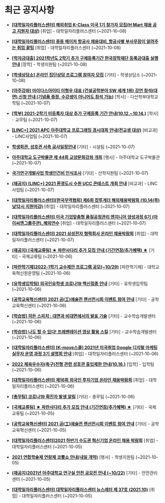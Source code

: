 # 최근 공지사항

* **[[대학일자리플러스센터] 해외취업 K-Class 미국 1기 참가자 모집(H Mart 채용 공고 지원자 대상)](http://ajou.ac.kr/kr/ajou/notice.do?mode=view&amp;articleNo=113833&amp;article.offset=0&amp;articleLimit=30)**
 [취업] - 대학일자리플러스센터 (~2021-10-08)

* **[[대학일자리플러스센터] 중동 메이저 항공사 채용대비_항공사별 부사무장이 알려주는 취업 꿀팁](http://ajou.ac.kr/kr/ajou/notice.do?mode=view&amp;articleNo=113832&amp;article.offset=0&amp;articleLimit=30)**
 [취업] - 대학일자리플러스센터 (~2021-10-08)

* **[[학자금대출] 2021학년도 2학기 추가 구제등록기간 한국장학재단 등록금대출 실행 안내](http://ajou.ac.kr/kr/ajou/notice.do?mode=view&amp;articleNo=113831&amp;article.offset=0&amp;articleLimit=30)**
 [장학] - 학생지원팀 (~2021-10-08)

* **[[학생상담소] 온라인 집단상담 프로그램 참여자 모집](http://ajou.ac.kr/kr/ajou/notice.do?mode=view&amp;articleNo=113830&amp;article.offset=0&amp;articleLimit=30)**
 [기타] - 학생상담소 (~2021-10-08)

* **[[아주강좌] 마이다스아이티 이형우 대표 (건설공학분야 SW 세계 1위) 강연 참석(대면) 신청 안내 (기념품 증정, 수강생이 아니어도 참석 가능)](http://ajou.ac.kr/kr/ajou/notice.do?mode=view&amp;articleNo=113829&amp;article.offset=0&amp;articleLimit=30)**
 [학사] - 다산학부대학교학팀 (~2021-10-07)

* **[[학부] 2021-2학기 미등록자 대상 추가 구제등록 기간 안내(10.12.~10.14.)](http://ajou.ac.kr/kr/ajou/notice.do?mode=view&amp;articleNo=113825&amp;article.offset=0&amp;articleLimit=30)**
 [학사] - 교무팀 (~2021-10-07)

* **[[LINC+] 2021 APC 아주대학교 프로그래밍 경시대회 안내(전교생 대상)](http://ajou.ac.kr/kr/ajou/notice.do?mode=view&amp;articleNo=113822&amp;article.offset=0&amp;articleLimit=30)**
 [비교과] - LINC사업팀 (~2021-10-07)

* **[학생회관, 성호관 서측 공사일정안내](http://ajou.ac.kr/kr/ajou/notice.do?mode=view&amp;articleNo=113819&amp;article.offset=0&amp;articleLimit=30)**
 [기타] - 시설팀 (~2021-10-07)

* **[아주대학교 도구박물관 제 44회 교양문화강좌 개최](http://ajou.ac.kr/kr/ajou/notice.do?mode=view&amp;articleNo=113816&amp;article.offset=0&amp;articleLimit=30)**
 [행사] - 아주대학교 도구박물관 (~2021-10-07)

* **[국가연구개발사업 학생인건비 인식조사](http://ajou.ac.kr/kr/ajou/notice.do?mode=view&amp;articleNo=113809&amp;article.offset=0&amp;articleLimit=30)**
 [기타] - 산학지원팀 (~2021-10-07)

* **[(재공지) [LINC+] 2021 환경도시 수원 UCC 콘테스트 개최 안내](http://ajou.ac.kr/kr/ajou/notice.do?mode=view&amp;articleNo=113808&amp;article.offset=0&amp;articleLimit=30)**
 [비교과] - LINC사업팀 (~2021-10-07)

* **[[대학일자리플러스센터][한국무역협회] 제6회 잡투게더 해외채용박람회 (10.14(목) 낮12시 지원마감)](http://ajou.ac.kr/kr/ajou/notice.do?mode=view&amp;articleNo=113807&amp;article.offset=0&amp;articleLimit=30)**
 [취업] - 대학일자리플러스센터 (~2021-10-07)

* **[[대학일자리플러스센터] 미국 기업맞춤형 품질공정관리 엔지니어 양성과정 6기 (아이씨엔그룹주관)_해외연수](http://ajou.ac.kr/kr/ajou/notice.do?mode=view&amp;articleNo=113805&amp;article.offset=0&amp;articleLimit=30)**
 [취업] - 대학일자리플러스센터 (~2021-10-07)

* **[[대학일자리플러스센터] 2021 삼성전자 협력회사 온라인 채용박람회](http://ajou.ac.kr/kr/ajou/notice.do?mode=view&amp;articleNo=113804&amp;article.offset=0&amp;articleLimit=30)**
 [취업] - 대학일자리플러스센터 (~2021-10-07)

* **[(재공지) [국제교류팀] ★ 파란사다리 추가 모집 안내 (기간연장/추가혜택) ★](http://ajou.ac.kr/kr/ajou/notice.do?mode=view&amp;articleNo=113803&amp;article.offset=0&amp;articleLimit=30)**
 [기타] - 국제교류팀 (~2021-10-06)

* **[[파란학기제]2022-1학기 교수제안 프로그램 공모(~10/29)](http://ajou.ac.kr/kr/ajou/notice.do?mode=view&amp;articleNo=113801&amp;article.offset=0&amp;articleLimit=30)**
 [파란학기제] - 대학교육혁신원운영팀 (~2021-10-06)

* **[[유학생입학팀] 외국인유학생 코로나19 백신접종 안내](http://ajou.ac.kr/kr/ajou/notice.do?mode=view&amp;articleNo=113799&amp;article.offset=0&amp;articleLimit=30)**
 [기타] - 유학생입학팀 (~2021-10-06)

* **[[공학교육혁신센터] 2021 공(工)예술전 랜선전시회 이벤트 참여 안내](http://ajou.ac.kr/kr/ajou/notice.do?mode=view&amp;articleNo=113797&amp;article.offset=0&amp;articleLimit=30)**
 [기타] - 공학교육혁신센터 (~2021-10-06)

* **[[학습법] 히든 스피치 : 대면과 비대면에서의 발표 기술](http://ajou.ac.kr/kr/ajou/notice.do?mode=view&amp;articleNo=113796&amp;article.offset=0&amp;articleLimit=30)**
 [기타] - 교수학습개발센터 (~2021-10-06)

* **[[학습법] 나도 할 수 있다! 프레젠테이션 영상 활용 스킬](http://ajou.ac.kr/kr/ajou/notice.do?mode=view&amp;articleNo=113795&amp;article.offset=0&amp;articleLimit=30)**
 [기타] - 교수학습개발센터 (~2021-10-06)

* **[[대학일자리플러스센터] [K-move스쿨] 2021년 미국취업 Google 디지털 마케팅 실무자 운영 과정 3기 설명회 안내](http://ajou.ac.kr/kr/ajou/notice.do?mode=view&amp;articleNo=113794&amp;article.offset=0&amp;articleLimit=30)**
 [취업] - 대학일자리플러스센터 (~2021-10-06)

* **[2022 체육우수자(축구)전형 관련 성호관 출입제한 안내(10.16.)](http://ajou.ac.kr/kr/ajou/notice.do?mode=view&amp;articleNo=113790&amp;article.offset=0&amp;articleLimit=30)**
 [입학] - 입학팀 (~2021-10-06)

* **[[대학일자리플러스센터] 제16회 외국인 투자기업 온라인 채용박람회](http://ajou.ac.kr/kr/ajou/notice.do?mode=view&amp;articleNo=113782&amp;article.offset=0&amp;articleLimit=30)**
 [취업] - 대학일자리플러스센터 (~2021-10-06)

* **[[총무팀] 코로나19 확진자 발생 알림](http://ajou.ac.kr/kr/ajou/notice.do?mode=view&amp;articleNo=113779&amp;article.offset=0&amp;articleLimit=30)**
 [기타] - 총무팀 (~2021-10-06)

* **[[국제교류팀] ★ 파란사다리 추가 모집 안내 (기간연장/추가혜택) ★](http://ajou.ac.kr/kr/ajou/notice.do?mode=view&amp;articleNo=113775&amp;article.offset=0&amp;articleLimit=30)**
 [기타] - 국제교류팀 (~2021-10-05)

* **[[공학교육혁신센터] 2021 공(工)예술전 랜선전시회 이벤트 참여 안내](http://ajou.ac.kr/kr/ajou/notice.do?mode=view&amp;articleNo=113767&amp;article.offset=0&amp;articleLimit=30)**
 [기타] - 공학교육혁신센터 (~2021-10-05)

* **[[대학일자리플러스센터]2021 하반기 수도권 혁신기업 온라인 채용 박람회](http://ajou.ac.kr/kr/ajou/notice.do?mode=view&amp;articleNo=113766&amp;article.offset=0&amp;articleLimit=30)**
 [취업] - 대학일자리플러스센터 (~2021-10-05)

* **[2021 연합학술제 연랑제 코뿔소 안내(내일 개막)](http://ajou.ac.kr/kr/ajou/notice.do?mode=view&amp;articleNo=113765&amp;article.offset=0&amp;articleLimit=30)**
 [행사] - 학생지원팀 (~2021-10-05)

* **[(재공지)2021년 아주대학교 연구실 안전 공모전 안내 (~10/22)](http://ajou.ac.kr/kr/ajou/notice.do?mode=view&amp;articleNo=113762&amp;article.offset=0&amp;articleLimit=30)**
 [기타] - 안전관리센터 (~2021-10-05)

* **[[대학일자리플러스센터] 대학일자리플러스센터 뉴스레터 제 37호 (2021.10)](http://ajou.ac.kr/kr/ajou/notice.do?mode=view&amp;articleNo=113757&amp;article.offset=0&amp;articleLimit=30)**
 [취업] - 대학일자리플러스센터 (~2021-10-05)
